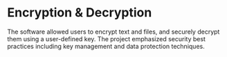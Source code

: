 # Encryption & Decryption
 The software allowed users to encrypt text and files, and securely decrypt them using a user-defined key. The project emphasized security best practices including key management and data protection techniques.
